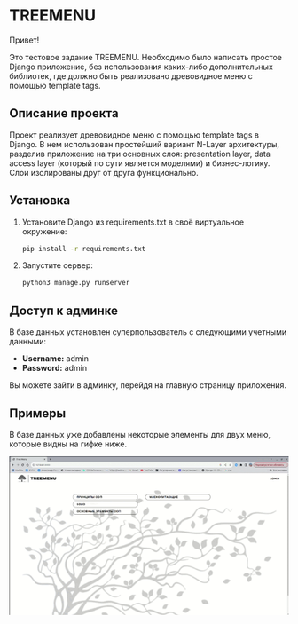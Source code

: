# TREEMENU

Привет!

Это тестовое задание TREEMENU. Необходимо было написать простое Django приложение, без использования каких-либо дополнительных библиотек, где должно быть реализовано древовидное меню с помощью template tags.

## Описание проекта

Проект реализует древовидное меню с помощью template tags в Django. В нем использован простейший вариант N-Layer архитектуры, разделив приложение на три основных слоя: presentation layer, data access layer (который по сути является моделями) и бизнес-логику. Слои изолированы друг от друга функционально.

## Установка

1. Установите Django из requirements.txt в своё виртуальное окружение:

   ```bash
   pip install -r requirements.txt
   ```

2. Запустите сервер:

   ```bash
   python3 manage.py runserver
   ```

## Доступ к админке

В базе данных установлен суперпользователь с следующими учетными данными:
- **Username:** admin
- **Password:** admin

Вы можете зайти в админку, перейдя на главную страницу приложения.

## Примеры

В базе данных уже добавлены некоторые элементы для двух меню, которые видны на гифке ниже.

![Пример древовидного меню](treemenu.gif)
